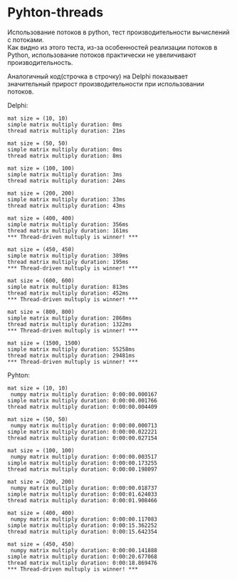 # Pyhton-threads

Использование потоков в python, тест производительности вычислений с потоками.  
Как видно из этого теста, из-за особенностей реализации потоков в Python, использование потоков практически не увеличивают производительность.

Аналогичный код(строчка в строчку) на Delphi показывает значительный прирост производительности при использовании потоков.

Delphi:  
```
mat size = (10, 10)
simple matrix multiply duration: 0ms
thread matrix multiply duration: 21ms

mat size = (50, 50)
simple matrix multiply duration: 0ms
thread matrix multiply duration: 8ms

mat size = (100, 100)
simple matrix multiply duration: 3ms
thread matrix multiply duration: 24ms

mat size = (200, 200)
simple matrix multiply duration: 33ms
thread matrix multiply duration: 43ms

mat size = (400, 400)
simple matrix multiply duration: 356ms
thread matrix multiply duration: 161ms
*** Thread-driven multuply is winner! ***

mat size = (450, 450)
simple matrix multiply duration: 389ms
thread matrix multiply duration: 195ms
*** Thread-driven multuply is winner! ***

mat size = (600, 600)
simple matrix multiply duration: 813ms
thread matrix multiply duration: 452ms
*** Thread-driven multuply is winner! ***

mat size = (800, 800)
simple matrix multiply duration: 2868ms
thread matrix multiply duration: 1322ms
*** Thread-driven multuply is winner! ***

mat size = (1500, 1500)
simple matrix multiply duration: 55258ms
thread matrix multiply duration: 29481ms
*** Thread-driven multuply is winner! ***
```

Pyhton:  
```
mat size = (10, 10)
 numpy matrix multiply duration: 0:00:00.000167
simple matrix multiply duration: 0:00:00.001766
thread matrix multiply duration: 0:00:00.004409

mat size = (50, 50)
 numpy matrix multiply duration: 0:00:00.000713
simple matrix multiply duration: 0:00:00.022221
thread matrix multiply duration: 0:00:00.027154

mat size = (100, 100)
 numpy matrix multiply duration: 0:00:00.003517
simple matrix multiply duration: 0:00:00.173255
thread matrix multiply duration: 0:00:00.198097

mat size = (200, 200)
 numpy matrix multiply duration: 0:00:00.018737
simple matrix multiply duration: 0:00:01.624033
thread matrix multiply duration: 0:00:01.908466

mat size = (400, 400)
 numpy matrix multiply duration: 0:00:00.117083
simple matrix multiply duration: 0:00:15.362252
thread matrix multiply duration: 0:00:15.642354

mat size = (450, 450)
 numpy matrix multiply duration: 0:00:00.141888
simple matrix multiply duration: 0:00:20.677068
thread matrix multiply duration: 0:00:18.869476
*** Thread-driven multuply is winner! ***
```
